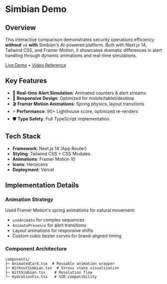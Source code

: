 # Simbian Demo

## Overview
This interactive comparison demonstrates security operations efficiency **without** vs **with** Simbian's AI-powered platform. Built with Next.js 14, Tailwind CSS, and Framer Motion, it showcases dramatic differences in alert handling through dynamic animations and real-time simulations.

[Live Demo](https://simbian-demo.vercel.app) • [Video Reference](https://drive.google.com/drive/folders/1yeklCMBqYDDoCgnyqcqqwQhpyV5uBi3L)

## Key Features
- 🚨 **Real-time Alert Simulation**: Animated counters & alert streams
- 📱 **Responsive Design**: Optimized for mobile/tablet/desktop
- 🎬 **Framer Motion Animations**: Spring physics, layout transitions
- ⚡ **Performance**: 90+ Lighthouse score, optimized re-renders
- 🛡 **Type Safety**: Full TypeScript implementation

## Tech Stack
- **Framework**: Next.js 14 (App Router)
- **Styling**: Tailwind CSS + CSS Modules
- **Animations**: Framer Motion 10
- **Icons**: Heroicons
- **Deployment**: Vercel

## Implementation Details

### Animation Strategy
Used Framer Motion's spring animations for natural movement:
- `useAnimate` for complex sequences
- `AnimatePresence` for alert transitions
- Layout animations for responsive shifts
- Custom cubic bezier curves for brand-aligned timing

### Component Architecture
```plaintext
components/
├─ AnimatedCard.tsx  # Reusable animation wrapper
├─ WithoutSimbian.tsx  # Stress state visualization
├─ WithSimbian.tsx    # Resolution flow
└─ HydrationFix.tsx   # SSR compatibility